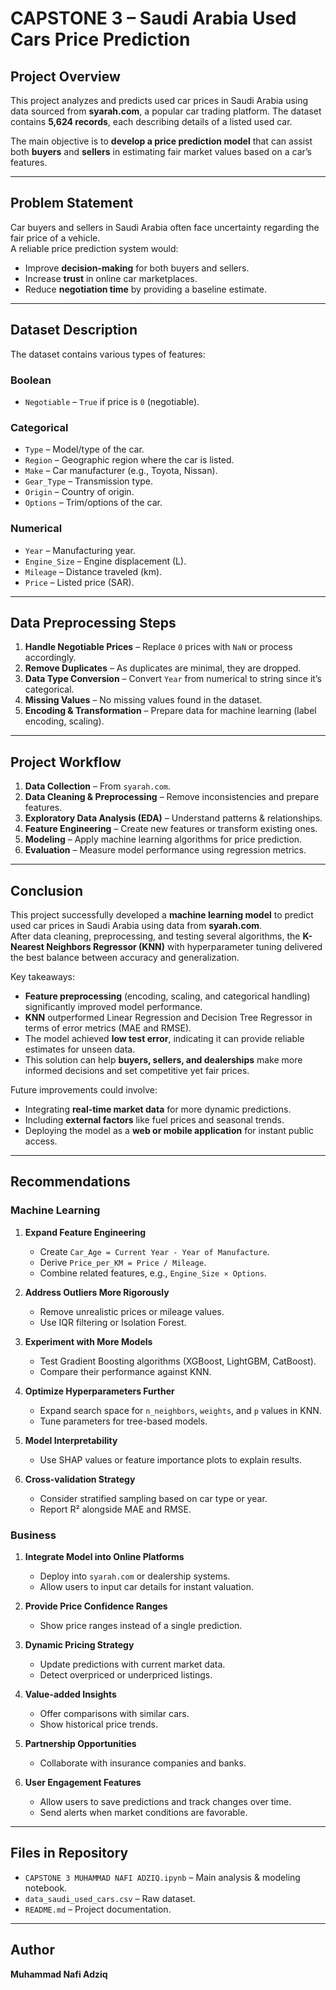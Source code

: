 # CAPSTONE 3 – Saudi Arabia Used Cars Price Prediction

## Project Overview
This project analyzes and predicts used car prices in Saudi Arabia using data sourced from **syarah.com**, a popular car trading platform. The dataset contains **5,624 records**, each describing details of a listed used car.  

The main objective is to **develop a price prediction model** that can assist both **buyers** and **sellers** in estimating fair market values based on a car’s features.

---

## Problem Statement
Car buyers and sellers in Saudi Arabia often face uncertainty regarding the fair price of a vehicle.  
A reliable price prediction system would:
- Improve **decision-making** for both buyers and sellers.
- Increase **trust** in online car marketplaces.
- Reduce **negotiation time** by providing a baseline estimate.

---

## Dataset Description
The dataset contains various types of features:

### Boolean
- `Negotiable` – `True` if price is `0` (negotiable).

### Categorical
- `Type` – Model/type of the car.
- `Region` – Geographic region where the car is listed.
- `Make` – Car manufacturer (e.g., Toyota, Nissan).
- `Gear_Type` – Transmission type.
- `Origin` – Country of origin.
- `Options` – Trim/options of the car.

### Numerical
- `Year` – Manufacturing year.
- `Engine_Size` – Engine displacement (L).
- `Mileage` – Distance traveled (km).
- `Price` – Listed price (SAR).

---

## Data Preprocessing Steps
1. **Handle Negotiable Prices** – Replace `0` prices with `NaN` or process accordingly.
2. **Remove Duplicates** – As duplicates are minimal, they are dropped.
3. **Data Type Conversion** – Convert `Year` from numerical to string since it’s categorical.
4. **Missing Values** – No missing values found in the dataset.
5. **Encoding & Transformation** – Prepare data for machine learning (label encoding, scaling).

---

## Project Workflow
1. **Data Collection** – From `syarah.com`.
2. **Data Cleaning & Preprocessing** – Remove inconsistencies and prepare features.
3. **Exploratory Data Analysis (EDA)** – Understand patterns & relationships.
4. **Feature Engineering** – Create new features or transform existing ones.
5. **Modeling** – Apply machine learning algorithms for price prediction.
6. **Evaluation** – Measure model performance using regression metrics.

---

## Conclusion
This project successfully developed a **machine learning model** to predict used car prices in Saudi Arabia using data from **syarah.com**.  
After data cleaning, preprocessing, and testing several algorithms, the **K-Nearest Neighbors Regressor (KNN)** with hyperparameter tuning delivered the best balance between accuracy and generalization.  

Key takeaways:
- **Feature preprocessing** (encoding, scaling, and categorical handling) significantly improved model performance.
- **KNN** outperformed Linear Regression and Decision Tree Regressor in terms of error metrics (MAE and RMSE).
- The model achieved **low test error**, indicating it can provide reliable estimates for unseen data.
- This solution can help **buyers, sellers, and dealerships** make more informed decisions and set competitive yet fair prices.

Future improvements could involve:
- Integrating **real-time market data** for more dynamic predictions.
- Including **external factors** like fuel prices and seasonal trends.
- Deploying the model as a **web or mobile application** for instant public access.

---

## Recommendations

### Machine Learning
1. **Expand Feature Engineering**  
   - Create `Car_Age = Current Year - Year of Manufacture`.  
   - Derive `Price_per_KM = Price / Mileage`.  
   - Combine related features, e.g., `Engine_Size × Options`.

2. **Address Outliers More Rigorously**  
   - Remove unrealistic prices or mileage values.  
   - Use IQR filtering or Isolation Forest.

3. **Experiment with More Models**  
   - Test Gradient Boosting algorithms (XGBoost, LightGBM, CatBoost).  
   - Compare their performance against KNN.

4. **Optimize Hyperparameters Further**  
   - Expand search space for `n_neighbors`, `weights`, and `p` values in KNN.  
   - Tune parameters for tree-based models.

5. **Model Interpretability**  
   - Use SHAP values or feature importance plots to explain results.

6. **Cross-validation Strategy**  
   - Consider stratified sampling based on car type or year.  
   - Report R² alongside MAE and RMSE.

### Business
1. **Integrate Model into Online Platforms**  
   - Deploy into `syarah.com` or dealership systems.  
   - Allow users to input car details for instant valuation.

2. **Provide Price Confidence Ranges**  
   - Show price ranges instead of a single prediction.

3. **Dynamic Pricing Strategy**  
   - Update predictions with current market data.  
   - Detect overpriced or underpriced listings.

4. **Value-added Insights**  
   - Offer comparisons with similar cars.  
   - Show historical price trends.

5. **Partnership Opportunities**  
   - Collaborate with insurance companies and banks.

6. **User Engagement Features**  
   - Allow users to save predictions and track changes over time.  
   - Send alerts when market conditions are favorable.

---

## Files in Repository
- `CAPSTONE 3 MUHAMMAD NAFI ADZIQ.ipynb` – Main analysis & modeling notebook.
- `data_saudi_used_cars.csv` – Raw dataset.
- `README.md` – Project documentation.

---

## Author
**Muhammad Nafi Adziq**
